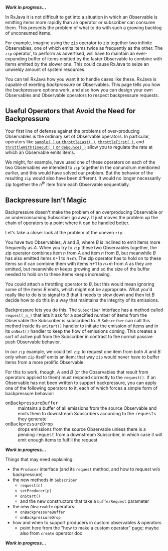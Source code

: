 _**Work in progress...**_

In RxJava it is not difficult to get into a situation in which an Observable is emitting items more rapidly than an operator or subscriber can consume them. This presents the problem of what to do with such a growing backlog of unconsumed items.

For example, imagine using the [`zip`](Combining-Observables#wiki-zip) operator to zip together two infinite Observables, one of which emits items twice as frequently as the other. The `zip` operator, to perform as advertised, will have to maintain an ever-expanding buffer of items emitted by the faster Observable to combine with items emitted by the slower one. This could cause RxJava to seize an unwieldy amount of system resources.

You can tell RxJava how you want it to handle cases like these. RxJava is capable of exerting _backpressure_ on Observables. This page tells you how the backpressure options work, and also how you can design your own Observables and Observable operators to respect backpressure requests.

## Useful Operators that Avoid the Need for Backpressure

Your first line of defense against the problems of over-producing Observables is the ordinary set of Observable operators. In particular, operators like [`sample( )` or `throttleLast( )`](Filtering-Observables#wiki-sample-or-throttlelast), [`throttleFirst( )`](Filtering-Observables#wiki-throttlefirst), and [`throttleWithTimeout( )` or `debounce( )`](Filtering-Observables#wiki-throttlewithtimeout-or-debounce) allow you to regulate the rate at which an Observable emits items.

We might, for example, have used one of these operators on each of the two Observables we intended to `zip` together in the conundrum mentioned earlier, and this would have solved our problem.  But the behavior of the resulting `zip` would also have been different. It would no longer necessarily zip together the <i>n</i><sup>th</sup> item from each Observable sequentially.

## Backpressure Isn't Magic

Backpressure doesn't make the problem of an overproducing Observable or an underconsuming Subscriber go away. It just moves the problem up the chain of operators to a point where it can be handled better.

Let's take a closer look at the problem of the uneven `zip`.

You have two Observables, _A_ and _B_, where _B_ is inclined to emit items more frequently as _A_. When you try to `zip` these two Observables together, the zip operator combines item _n_ from _A_ and item _n_ from _B_, but meanwhile _B_ has also emitted items _n_+1 to _n_+_m_. The zip operator has to hold on to these items so it can combine them with items _n_+1 to _n_+_m_ from _A_ as they are emitted, but meanwhile _m_ keeps growing and so the size of the buffer needed to hold on to these items keeps increasing.

You could attach a throttling operator to _B_, but this would mean ignoring some of the items _B_ emits, which might not be appropriate. What you'd really like to do is to signal to _B_ that it needs to slow down and then let _B_ decide how to do this in a way that maintains the integrity of its emissions.

Backpressure lets you do this.  The `Subscriber` interface has a method called `request(_n_)` that lets it ask for a specified number of items from the Observable the Subscriber is subscribed to.  A `Subscriber` can call this method inside its `onStart()` handler to initiate the emission of items and in its `onNext()` handler to keep the flow of emissions coming.  This creates a sort of active pull from the Subscriber in contrast to the normal passive push Observable behavior.

In our `zip` example, we could tell `zip` to request one item from both _A_ and _B_ only when `zip` itself emits an item; that way `zip` would never have to buffer items from a more prolific Observable.

For this to work, though, _A_ and _B_ (or the Observables that result from operators applied to them) must respond correctly to the `request()`.  If an Observable has not been written to support backpressure, you can apply one of the following operators to it, each of which forces a simple form of backpressure behavior:

<dl>
 <dt><tt>onBackpressureBuffer</tt></dt>
  <dd>maintains a buffer of all emissions from the source Observable and emits them to downstream Subscribers according to the <tt>request</tt>s they generate</dd>
 <dt><tt>onBackpressureDrop</tt></dt>
  <dd>drops emissions from the source Observable unless there is a pending <tt>request</tt> from a downstream Subscriber, in which case it will emit enough items to fulfill the request</dd>
</dl>

_**Work in progress...**_

Things that may need explaining:
* the `Producer` interface (and its `request` method, and how to request w/o backpressure)
* the new methods in `Subscriber`
  * `request(n)`
  * `setProducer(p)`
  * `onStart()`
  * and the new constructors that take a `bufferRequest` parameter
* the new `Observable` operators:
  * `onBackpressureBuffer`
  * `onBackpressureDrop`
* how and when to support producers in custom observables & operators
  * point here from the "how to make a custom operator" page; maybe also from `create` operator doc

_**Work in progress...**_